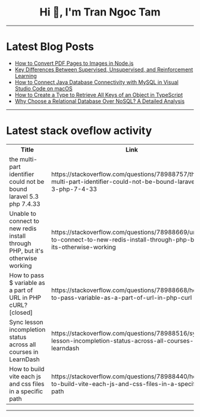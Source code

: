 <h1 align="center">Hi 👋, I'm Tran Ngoc Tam</h1>

---

# Latest Blog Posts 
<!-- BLOG-POST-LIST:START -->
- [How to Convert PDF Pages to Images in Node.js](https://dev.to/yashnarkhedkar/how-to-convert-pdf-pages-to-images-in-nodejs-2a6k)
- [Key Differences Between Supervised, Unsupervised, and Reinforcement Learning](https://dev.to/adityabhuyan/key-differences-between-supervised-unsupervised-and-reinforcement-learning-280n)
- [How to Connect Java Database Connectivity with MySQL in Visual Studio Code on macOS](https://dev.to/adityabhuyan/how-to-connect-java-database-connectivity-with-mysql-in-visual-studio-code-on-macos-1m4g)
- [How to Create a Type to Retrieve All Keys of an Object in TypeScript](https://dev.to/zacharylee/how-to-create-a-type-to-retrieve-all-keys-of-an-object-in-typescript-54dn)
- [Why Choose a Relational Database Over NoSQL? A Detailed Analysis](https://dev.to/adityabhuyan/why-choose-a-relational-database-over-nosql-a-detailed-analysis-1n7i)
<!-- BLOG-POST-LIST:END -->

---

# Latest stack oveflow activity
<table>
  <tr><th>Title</th><th>Link</th></tr>
  <!-- STACKOVERFLOW:START --><tr><td>the multi-part identifier could not be bound laravel 5.3 php 7.4.33</td><td>https://stackoverflow.com/questions/78988757/the-multi-part-identifier-could-not-be-bound-laravel-5-3-php-7-4-33</td></tr><tr><td>Unable to connect to new redis install through PHP, but it&#39;s otherwise working</td><td>https://stackoverflow.com/questions/78988669/unable-to-connect-to-new-redis-install-through-php-but-its-otherwise-working</td></tr><tr><td>How to pass $ variable as a part of URL in PHP cURL? [closed]</td><td>https://stackoverflow.com/questions/78988668/how-to-pass-variable-as-a-part-of-url-in-php-curl</td></tr><tr><td>Sync lesson incompletion status across all courses in LearnDash</td><td>https://stackoverflow.com/questions/78988516/sync-lesson-incompletion-status-across-all-courses-in-learndash</td></tr><tr><td>How to build vite each js and css files in a specific path</td><td>https://stackoverflow.com/questions/78988440/how-to-build-vite-each-js-and-css-files-in-a-specific-path</td></tr><!-- STACKOVERFLOW:END -->
</table>

---


